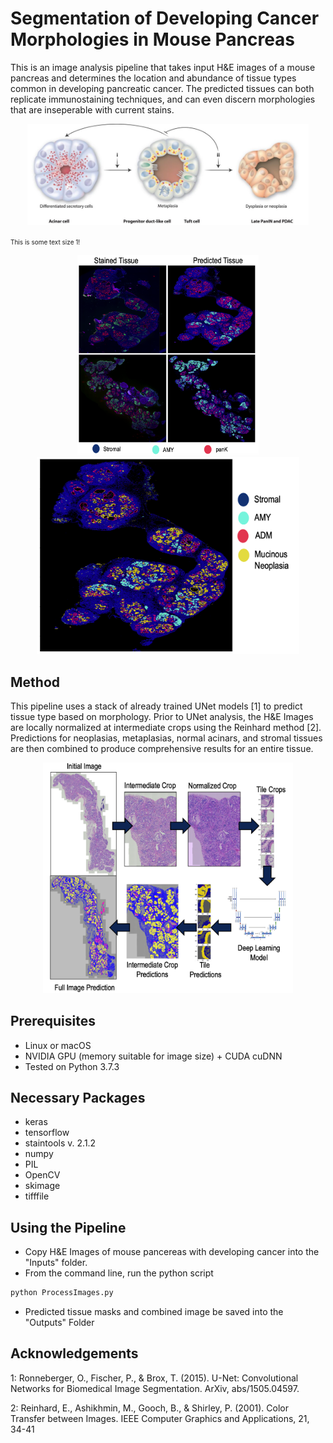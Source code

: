 # Segmentation of Developing Cancer Morphologies in Mouse Pancreas
This is an image analysis pipeline that takes input H&E images of a mouse pancreas and determines the location and abundance of tissue types common in developing pancreatic cancer. The predicted tissues can both replicate immunostaining techniques, and can even discern morphologies that are inseperable with current stains.

<p align='center'>
  <img src='assets/ADMProgression.jpg' width='450'/>
</p> <font size="1">This is some text size 1!</font>

<p align='center'>
  <img src='assets/StainComparison.png' width='290'/>
  <img src='assets/FullMorphologyPrediction.png' width='420'/>
</p>

## Method
This pipeline uses a stack of already trained UNet models [1] to predict tissue type based on morphology. Prior to UNet analysis, the H&E Images are locally normalized at intermediate crops using the Reinhard method [2]. Predictions for neoplasias, metaplasias, normal acinars, and stromal tissues are then combined to produce comprehensive results for an entire tissue.

<p align='center'>
  <img src='assets/MethodologyWorkFlow.png' width='400'/>
</p>

## Prerequisites
- Linux or macOS
- NVIDIA GPU (memory suitable for image size) + CUDA cuDNN
- Tested on Python 3.7.3

## Necessary Packages
- keras
- tensorflow
- staintools v. 2.1.2
- numpy
- PIL
- OpenCV
- skimage
- tifffile

## Using the Pipeline
- Copy H&E Images of mouse pancereas with developing cancer into the "Inputs" folder.
- From the command line, run the python script
```bash
python ProcessImages.py
```
- Predicted tissue masks and combined image be saved into the "Outputs" Folder

## Acknowledgements
1: Ronneberger, O., Fischer, P., & Brox, T. (2015). U-Net: Convolutional Networks for Biomedical Image Segmentation. ArXiv, abs/1505.04597. 

2: Reinhard, E., Ashikhmin, M., Gooch, B., & Shirley, P. (2001). Color Transfer between Images. IEEE Computer Graphics and Applications, 21, 34-41





